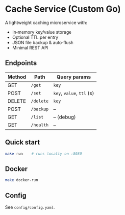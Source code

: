 # Cache Service (Custom Go)

A lightweight caching microservice with:
- In‑memory key/value storage
- Optional TTL per entry
- JSON file backup & auto‑flush
- Minimal REST API

## Endpoints

| Method | Path      | Query params               |
|--------|-----------|----------------------------|
| GET    | `/get`    | `key`                      |
| POST   | `/set`    | `key`, `value`, `ttl` (s)  |
| DELETE | `/delete` | `key`                      |
| POST   | `/backup` | –                          |
| GET    | `/list`   | – (debug)                  |
| GET    | `/health` | –                          |

## Quick start

```bash
make run    # runs locally on :8080
```

## Docker

```bash
make docker-run
```

## Config

See `config/config.yaml`.
